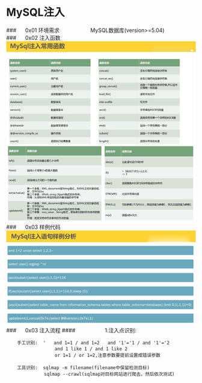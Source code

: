 # MySQL注入
###&nbsp;&nbsp;&nbsp;&nbsp;&nbsp;&nbsp;0x01 环境需求
&nbsp;&nbsp;&nbsp;&nbsp;&nbsp;&nbsp;&nbsp;&nbsp;&nbsp;&nbsp;&nbsp;&nbsp;&nbsp;&nbsp;&nbsp;&nbsp;&nbsp;&nbsp;&nbsp;&nbsp;MySQL数据库(version>=5.04)
###&nbsp;&nbsp;&nbsp;&nbsp;&nbsp;&nbsp;0x02 注入函数
![](/assets/49A439B31D3656FE1266C2809C616748.png)
![](/assets/E33220D060B048EAA19A59928F1FFA64.png)
###&nbsp;&nbsp;&nbsp;&nbsp;&nbsp;&nbsp;0x03 样例代码
![](/assets/83A2168FAA2CDFB87AF8716FC9F92A3B.png)
###&nbsp;&nbsp;&nbsp;&nbsp;&nbsp;&nbsp;0x03 注入流程
####&nbsp;&nbsp;&nbsp;&nbsp;&nbsp;&nbsp;&nbsp;&nbsp;&nbsp;&nbsp;&nbsp;&nbsp;&nbsp;&nbsp;&nbsp;&nbsp;&nbsp;&nbsp;&nbsp;&nbsp;1.注入点识别:
```
    手工识别:  '   and 1=1 / and 1=2   and '1'='1 / and '1'='2
                  and 1 like 1 / and 1 like 2
                  or 1=1 / or 1=2,注意参数要提前设置成错误参数
                  
    工具识别:  sqlmap -m filename(filename中保留检测目标)
              sqlmap --crawl(sqlmap对目标网站进行爬去，然后依次测试)
                
```




